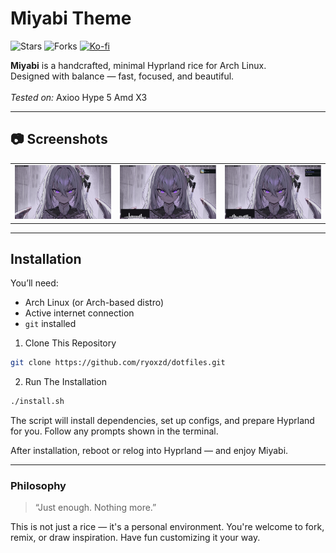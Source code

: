 # Miyabi Theme

![Stars](https://img.shields.io/github/stars/ryoxzd/dotfiles?color=dd864a&labelColor=1b1b25&style=for-the-badge)
![Forks](https://img.shields.io/github/forks/ryoxzd/dotfiles?color=bf616a&labelColor=1b1b25&style=for-the-badge)
[![Ko-fi](https://img.shields.io/badge/support_me_on_ko--fi-F16061?style=for-the-badge&logo=kofi&logoColor=f5f5f5)](https://ko-fi.com/ryoxzd)

<strong>Miyabi</strong> is a handcrafted, minimal Hyprland rice for Arch Linux.<br>
Designed with balance — fast, focused, and beautiful.<br><br>
<em>Tested on:</em> Axioo Hype 5 Amd X3

---

## 📷 Screenshots

<table align="center">
  <tr>
    <td align="center"><img src="./Preview/1.png" alt="Screenshot 1" width="300px"></td>
    <td align="center"><img src="./Preview/2.png" alt="Screenshot 2" width="300px"></td>
    <td align="center"><img src="./Preview/3.png" alt="Screenshot 3" width="300px"></td>
  </tr>
</table>

---

## Installation 
You’ll need:
- Arch Linux (or Arch-based distro)
- Active internet connection
- `git` installed

1. Clone This Repository
```sh
git clone https://github.com/ryoxzd/dotfiles.git
```

2. Run The Installation
```sh
./install.sh
```

The script will install dependencies, set up configs, and prepare Hyprland for you. Follow any prompts shown in the terminal.

After installation, reboot or relog into Hyprland — and enjoy Miyabi.

---

### Philosophy
> “Just enough. Nothing more.”

This is not just a rice — it's a personal environment. You're welcome to fork, remix, or draw inspiration. Have fun customizing it your way.


